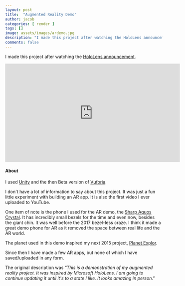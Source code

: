 ```yaml
---
layout: post
title:  "Augmented Reality Demo"
author: jacob
categories: [ render ]
tags: []
image: assets/images/ardemo.jpg
description: "I made this project after watching the HoloLens announcement."
comments: false
---
```


I made this project after watching the [HoloLens announcement](https://www.youtube.com/watch?v=FbhVCZKVOqE).

<iframe width="560" height="315" src="https://www.youtube.com/embed/fT6w6jj_5UI" frameborder="0" allow="accelerometer; autoplay; encrypted-media; gyroscope; picture-in-picture" allowfullscreen></iframe>

#### About
I used [Unity](https://unity3d.com) and the then Beta version of [Vuforia](https://vuforia.com).

I don't have a lot of information to say about this project. It was just a fun little experiment with building an AR app. It is also the first video I ever uploaded to YouTube.

One item of note is the phone I used for the AR demo, the [Sharp Aquos Crystal](https://www.sharpusa.com/ForHome/Mobile/Models/AQUOSCRYSTAL-306SH.aspx). It has incredibly small bezels for the time and even now, besides the giant chin. It was well before the 2017 bezel-less craze. I think it made a great demo phone for AR as it removed the space between real life and the AR world.

The planet used in this demo inspired my next 2015 project, [Planet Explor](https://orange.haus/planetexplor).

Since then I have made a few AR apps, but none of which I have saved/uploaded in any form.

The original description was *"This is a demonstration of my augmented reality project. It was inspired by Microsoft HoloLens. I am going to continue updating it until it's to a state I like. It looks amazing in person."*
